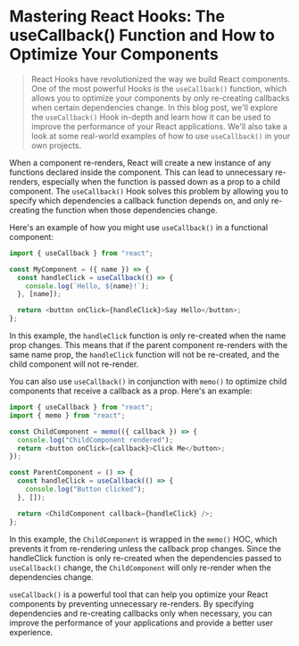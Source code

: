 # Mastering React Hooks: The useCallback() Function and How to Optimize Your Components

> React Hooks have revolutionized the way we build React components. One of the most powerful Hooks is the `useCallback()` function, which allows you to optimize your components by only re-creating callbacks when certain dependencies change. In this blog post, we'll explore the `useCallback()` Hook in-depth and learn how it can be used to improve the performance of your React applications. We'll also take a look at some real-world examples of how to use `useCallback()` in your own projects.

When a component re-renders, React will create a new instance of any functions declared inside the component. This can lead to unnecessary re-renders, especially when the function is passed down as a prop to a child component. The `useCallback()` Hook solves this problem by allowing you to specify which dependencies a callback function depends on, and only re-creating the function when those dependencies change.

Here's an example of how you might use `useCallback()` in a functional component:

```js
import { useCallback } from "react";

const MyComponent = ({ name }) => {
  const handleClick = useCallback(() => {
    console.log(`Hello, ${name}!`);
  }, [name]);

  return <button onClick={handleClick}>Say Hello</button>;
};
```

In this example, the `handleClick` function is only re-created when the name prop changes. This means that if the parent component re-renders with the same name prop, the `handleClick` function will not be re-created, and the child component will not re-render.

You can also use `useCallback()` in conjunction with `memo()` to optimize child components that receive a callback as a prop. Here's an example:

```js
import { useCallback } from "react";
import { memo } from "react";

const ChildComponent = memo(({ callback }) => {
  console.log("ChildComponent rendered");
  return <button onClick={callback}>Click Me</button>;
});

const ParentComponent = () => {
  const handleClick = useCallback(() => {
    console.log("Button clicked");
  }, []);

  return <ChildComponent callback={handleClick} />;
};
```

In this example, the `ChildComponent` is wrapped in the `memo()` HOC, which prevents it from re-rendering unless the callback prop changes. Since the handleClick function is only re-created when the dependencies passed to `useCallback()` change, the `ChildComponent` will only re-render when the dependencies change.

`useCallback()` is a powerful tool that can help you optimize your React components by preventing unnecessary re-renders. By specifying dependencies and re-creating callbacks only when necessary, you can improve the performance of your applications and provide a better user experience.

